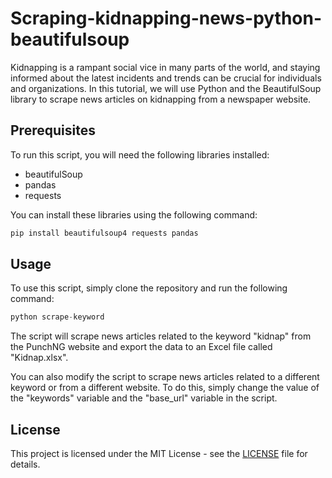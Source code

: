 # Scraping-kidnapping-news-python-beautifulsoup

Kidnapping is a rampant social vice in many parts of the world, and staying informed about the latest incidents and trends can be crucial for individuals and organizations. In this tutorial, we will use Python and the BeautifulSoup library to scrape news articles on kidnapping from a newspaper website.
## Prerequisites
To run this script, you will need the following libraries installed:

- beautifulSoup
- pandas
- requests

You can install these libraries using the following command:

```python
pip install beautifulsoup4 requests pandas
```

## Usage

To use this script, simply clone the repository and run the following command:
```python
python scrape-keyword
```
The script will scrape news articles related to the keyword "kidnap" from the PunchNG website and export the data to an Excel file called "Kidnap.xlsx".

You can also modify the script to scrape news articles related to a different keyword or from a different website. To do this, simply change the value of the "keywords" variable and the "base_url" variable in the script.

## License
This project is licensed under the MIT License - see the [LICENSE](LICENSE) file for details.
